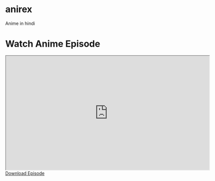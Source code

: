 # anirex
Anime in hindi
<!DOCTYPE html>
<html>
<head>
  <title>My Anime Stream</title>
</head>
<body>
  <h1>Watch Anime Episode</h1>
  <iframe width="640" height="360" src=https://vimeo.com/1089618041" allowfullscreen></iframe>
  <br>
  <a href="https://drive.google.com/uc?export=download&id=YOUR_FILE_ID">Download Episode</a>
</body>
</html>
